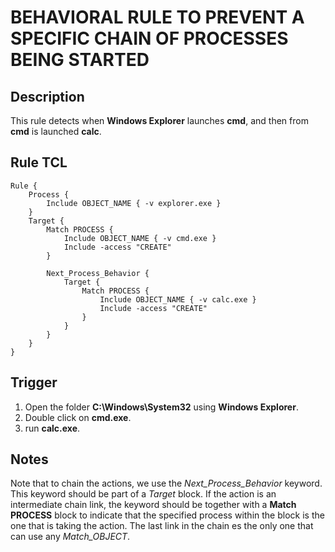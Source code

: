 # BEHAVIORAL RULE TO PREVENT A SPECIFIC CHAIN OF PROCESSES BEING STARTED

## Description
This rule detects when **Windows Explorer** launches **cmd**, and then from **cmd** is launched **calc**.

## Rule TCL
```
Rule {
    Process {
        Include OBJECT_NAME { -v explorer.exe }
    }
    Target {
        Match PROCESS {
            Include OBJECT_NAME { -v cmd.exe }
            Include -access "CREATE"
        }

        Next_Process_Behavior {
            Target {
                Match PROCESS {
                    Include OBJECT_NAME { -v calc.exe }
                    Include -access "CREATE"
                }
            }
        }
    }
}
```

## Trigger
1. Open the folder **C:\Windows\System32** using **Windows Explorer**.
2. Double click on **cmd.exe**.
3. run **calc.exe**.

## Notes
Note that to chain the actions, we use the *Next_Process_Behavior* keyword. This keyword should be part of a *Target* block. If the action is an intermediate chain link, the keyword should be together with a **Match PROCESS** block to indicate that the specified process within the block is the one that is taking the action. The last link in the chain es the only one that can use any *Match_OBJECT*.